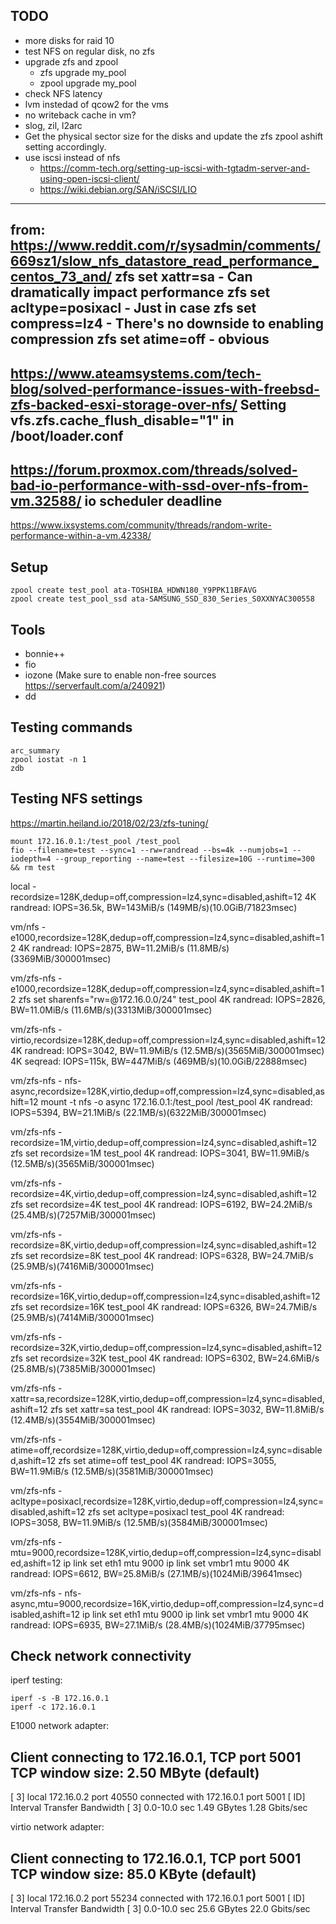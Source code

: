 ## TODO

- more disks for raid 10
- test NFS on regular disk, no zfs
- upgrade zfs and zpool
  - zfs upgrade my_pool
  - zpool upgrade my_pool
- check NFS latency
- lvm instedad of qcow2 for the vms
- no writeback cache in vm?
- slog, zil, l2arc
- Get the physical sector size for the disks and update the zfs zpool ashift setting accordingly.
- use iscsi instead of nfs
  - https://comm-tech.org/setting-up-iscsi-with-tgtadm-server-and-using-open-iscsi-client/
  - https://wiki.debian.org/SAN/iSCSI/LIO

---
from: https://www.reddit.com/r/sysadmin/comments/669sz1/slow_nfs_datastore_read_performance_centos_73_and/
zfs set xattr=sa - Can dramatically impact performance
zfs set acltype=posixacl - Just in case
zfs set compress=lz4 - There's no downside to enabling compression
zfs set atime=off - obvious
---
https://www.ateamsystems.com/tech-blog/solved-performance-issues-with-freebsd-zfs-backed-esxi-storage-over-nfs/
Setting vfs.zfs.cache_flush_disable="1" in /boot/loader.conf
---
https://forum.proxmox.com/threads/solved-bad-io-performance-with-ssd-over-nfs-from-vm.32588/
io scheduler deadline
---
https://www.ixsystems.com/community/threads/random-write-performance-within-a-vm.42338/

## Setup

```
zpool create test_pool ata-TOSHIBA_HDWN180_Y9PPK11BFAVG
zpool create test_pool_ssd ata-SAMSUNG_SSD_830_Series_S0XXNYAC300558
```

## Tools

- bonnie++
- fio
- iozone (Make sure to enable non-free sources https://serverfault.com/a/240921)
- dd

## Testing commands

```
arc_summary
zpool iostat -n 1
zdb
```

## Testing NFS settings

https://martin.heiland.io/2018/02/23/zfs-tuning/

```
mount 172.16.0.1:/test_pool /test_pool
fio --filename=test --sync=1 --rw=randread --bs=4k --numjobs=1 --iodepth=4 --group_reporting --name=test --filesize=10G --runtime=300 && rm test
```

local - recordsize=128K,dedup=off,compression=lz4,sync=disabled,ashift=12
4K randread: IOPS=36.5k, BW=143MiB/s (149MB/s)(10.0GiB/71823msec) 

vm/nfs - e1000,recordsize=128K,dedup=off,compression=lz4,sync=disabled,ashift=12
4K randread: IOPS=2875, BW=11.2MiB/s (11.8MB/s)(3369MiB/300001msec) 

vm/zfs-nfs - e1000,recordsize=128K,dedup=off,compression=lz4,sync=disabled,ashift=12
zfs set sharenfs="rw=@172.16.0.0/24" test_pool
4K randread: IOPS=2826, BW=11.0MiB/s (11.6MB/s)(3313MiB/300001msec)

vm/zfs-nfs - virtio,recordsize=128K,dedup=off,compression=lz4,sync=disabled,ashift=12
4K randread: IOPS=3042, BW=11.9MiB/s (12.5MB/s)(3565MiB/300001msec)
4K seqread: IOPS=115k, BW=447MiB/s (469MB/s)(10.0GiB/22888msec)

vm/zfs-nfs - nfs-async,recordsize=128K,virtio,dedup=off,compression=lz4,sync=disabled,ashift=12
mount -t nfs -o async 172.16.0.1:/test_pool /test_pool
4K randread: IOPS=5394, BW=21.1MiB/s (22.1MB/s)(6322MiB/300001msec)

vm/zfs-nfs - recordsize=1M,virtio,dedup=off,compression=lz4,sync=disabled,ashift=12
zfs set recordsize=1M test_pool
4K randread: IOPS=3041, BW=11.9MiB/s (12.5MB/s)(3565MiB/300001msec)

vm/zfs-nfs - recordsize=4K,virtio,dedup=off,compression=lz4,sync=disabled,ashift=12
zfs set recordsize=4K test_pool
4K randread: IOPS=6192, BW=24.2MiB/s (25.4MB/s)(7257MiB/300001msec)

vm/zfs-nfs - recordsize=8K,virtio,dedup=off,compression=lz4,sync=disabled,ashift=12
zfs set recordsize=8K test_pool
4K randread: IOPS=6328, BW=24.7MiB/s (25.9MB/s)(7416MiB/300001msec)

vm/zfs-nfs - recordsize=16K,virtio,dedup=off,compression=lz4,sync=disabled,ashift=12
zfs set recordsize=16K test_pool
4K randread: IOPS=6326, BW=24.7MiB/s (25.9MB/s)(7414MiB/300001msec)

vm/zfs-nfs - recordsize=32K,virtio,dedup=off,compression=lz4,sync=disabled,ashift=12
zfs set recordsize=32K test_pool
4K randread: IOPS=6302, BW=24.6MiB/s (25.8MB/s)(7385MiB/300001msec)

vm/zfs-nfs - xattr=sa,recordsize=128K,virtio,dedup=off,compression=lz4,sync=disabled,ashift=12
zfs set xattr=sa test_pool
4K randread: IOPS=3032, BW=11.8MiB/s (12.4MB/s)(3554MiB/300001msec)

vm/zfs-nfs - atime=off,recordsize=128K,virtio,dedup=off,compression=lz4,sync=disabled,ashift=12
zfs set atime=off test_pool
4K randread: IOPS=3055, BW=11.9MiB/s (12.5MB/s)(3581MiB/300001msec)

vm/zfs-nfs - acltype=posixacl,recordsize=128K,virtio,dedup=off,compression=lz4,sync=disabled,ashift=12
zfs set acltype=posixacl test_pool
4K randread: IOPS=3058, BW=11.9MiB/s (12.5MB/s)(3584MiB/300001msec)

vm/zfs-nfs - mtu=9000,recordsize=128K,virtio,dedup=off,compression=lz4,sync=disabled,ashift=12
ip link set eth1 mtu 9000
ip link set vmbr1 mtu 9000
4K randread: IOPS=6612, BW=25.8MiB/s (27.1MB/s)(1024MiB/39641msec)

vm/zfs-nfs - nfs-async,mtu=9000,recordsize=16K,virtio,dedup=off,compression=lz4,sync=disabled,ashift=12
ip link set eth1 mtu 9000
ip link set vmbr1 mtu 9000
4K randread: IOPS=6935, BW=27.1MiB/s (28.4MB/s)(1024MiB/37795msec)

## Check network connectivity

iperf testing:
```
iperf -s -B 172.16.0.1
iperf -c 172.16.0.1
```

E1000 network adapter:

Client connecting to 172.16.0.1, TCP port 5001
TCP window size: 2.50 MByte (default)
------------------------------------------------------------
[  3] local 172.16.0.2 port 40550 connected with 172.16.0.1 port 5001
[ ID] Interval       Transfer     Bandwidth
[  3]  0.0-10.0 sec  1.49 GBytes  1.28 Gbits/sec

virtio network adapter:

Client connecting to 172.16.0.1, TCP port 5001
TCP window size: 85.0 KByte (default)
------------------------------------------------------------
[  3] local 172.16.0.2 port 55234 connected with 172.16.0.1 port 5001
[ ID] Interval       Transfer     Bandwidth
[  3]  0.0-10.0 sec  25.6 GBytes  22.0 Gbits/sec
